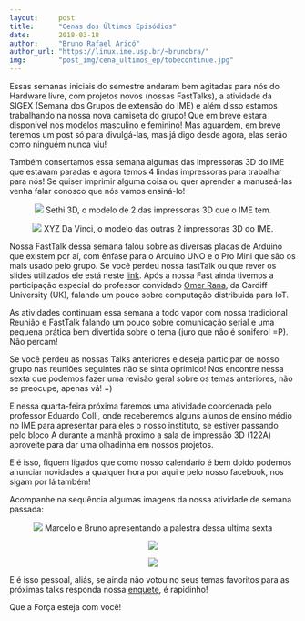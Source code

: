 ```yaml
---
layout:     post
title:      "Cenas dos Últimos Episódios"
date:       2018-03-18
author:     "Bruno Rafael Aricó"
author_url: "https://linux.ime.usp.br/~brunobra/"
img: 	    "post_img/cena_ultimos_ep/tobecontinue.jpg"
---
```


Essas semanas iniciais do semestre andaram bem agitadas para nós do Hardware livre, com projetos novos (nossas FastTalks), a atividade da SIGEX (Semana dos Grupos de extensão do IME) e além disso estamos trabalhando na nossa nova camiseta do grupo! Que em breve estara disponível nos modelos masculino e feminino! Mas aguardem, em breve teremos um post só para divulgá-las, mas já digo desde agora, elas serão como ninguém nunca viu!

Também consertamos essa semana algumas das impressoras 3D do IME que estavam paradas e agora temos 4 lindas impressoras para trabalhar para nós! Se quiser imprimir alguma coisa ou quer aprender a manuseá-las venha falar conosco que nós vamos ensiná-lo!

<p style="text-align: center;">
    <img src="{{ site.baseurl }}/post_img/cena_ultimos_ep/sethi.jpg" style="margin: 0 auto; max-height: 390px;" />
Sethi 3D, o modelo de 2 das impressoras 3D que o IME tem.
</p>

<p style="text-align: center;">
    <img src="{{ site.baseurl }}/post_img/cena_ultimos_ep/xyz.jpg" style="margin: 0 auto; max-height: 390px;" />
XYZ Da Vinci, o modelo das outras 2 impressoras 3D do IME.
</p>

Nossa FastTalk dessa semana falou sobre as diversas placas de Arduino que existem por aí, com ênfase para o Arduino UNO e o Pro Mini que são os mais usado pelo grupo. Se você perdeu nossa fastTalk ou que rever os slides utilizados ele está neste [link][slides].
Após a nossa Fast ainda tivemos a participação especial do professor convidado [Omer Rana][omer], da Cardiff University (UK), falando um pouco sobre computação distribuida para IoT.

As atividades continuam essa semana a todo vapor com nossa tradicional Reunião e FastTalk falando um pouco sobre comunicação serial e uma pequena prática bem divertida sobre o tema (juro que não é sonifero! =P). Não percam!

Se você perdeu as nossas Talks anteriores e deseja participar de nosso grupo nas reuniões seguintes não se sinta oprimido! Nos encontre nessa sexta que podemos fazer uma revisão geral sobre os temas anteriores, não se preocupe, apenas vá! =)

E nessa quarta-feira próxima faremos uma atividade coordenada pelo professor Eduardo Colli, onde receberemos alguns alunos de ensino médio no IME para apresentar para eles o nosso instituto, se estiver passando pelo bloco A durante a manhã proximo a sala de impressão 3D (122A) aproveite para dar uma olhadinha em nossos projetos.

E é isso, fiquem ligados que como nosso calendario é bem doido podemos anunciar novidades a qualquer hora por aqui e pelo nosso facebook, nos sigam por lá também!

Acompanhe na sequência algumas imagens da nossa atividade de semana passada:

<p style="text-align: center;">
    <img src="{{ site.baseurl }}/post_img/cena_ultimos_ep/1.jpg" style="margin: 0 auto; max-height: 390px;" />
Marcelo e Bruno apresentando a palestra dessa ultima sexta
</p>

<p style="text-align: center;">
    <img src="{{ site.baseurl }}/post_img/cena_ultimos_ep/2.jpg" style="margin: 0 auto; max-height: 390px;" />
</p>

<p style="text-align: center;">
    <img src="{{ site.baseurl }}/post_img/cena_ultimos_ep/3.jpg" style="margin: 0 auto; max-height: 390px;" />
</p>

E é isso pessoal, aliás, se ainda não votou no seus temas favoritos para as próximas talks responda nossa [enquete][enquete], é rapidinho!

Que a Força esteja com você!

[slides]: <https://drive.google.com/open?id=1l0Bc6xiJ98HBjGZovWnFblH6btoJ4VwH9G5TYgrOGFA>
[enquete]: <https://docs.google.com/forms/d/e/1FAIpQLSdYQiCO6x52YQ0Lb5MwypvCDxZ6Mu3-kEQEqW25OOugKyXGbQ/viewform>
[omer]: <https://www.cardiff.ac.uk/people/view/118157-rana-omer>
